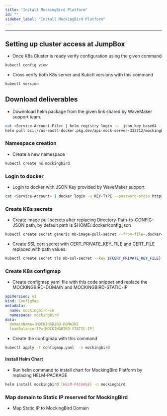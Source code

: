 ```yaml
---
title: "Install MockingBird Platform"
id: ""
sidebar_label: "Install MockingBird Platform"
---
```

---

## Setting up cluster access at JumpBox

- Once K8s Cluster is ready verify configuration using the given command

```bash
kubectl config view
```
- Cross verify both K8s server and Kubctl versions with this command

```bash
kubectl version
```

## Download deliverables

- Downnload helm package from the given link shared by WaveMaker support team.

```bash
cat <Service-Account-File> | helm registry login -u _json_key_base64 --password-stdin https://us-east4-docker.pkg.dev
helm pull oci://us-east4-docker.pkg.dev/api-mock-server-332212/mockingbird/helm-charts/api-mock-server --version [MOCKINGBIRD-VERSION]
```

### Namespace creation

- Create a new namespace 

```bash
kubectl create ns mockingbird
```

### Login to docker

- Login to docker with JSON Key provided by WaveMaker support

```bash
cat <Service-Account> | docker login -u KEY-TYPE --password-stdin https://us-east4-docker.pkg.dev
```

### Create K8s secrets

- Create image pull secrets after replacing Directory-Path-to-CONFIG-JSON path, by default path is $HOME/.docker/config.json

```bash Command
kubectl create secret generic mb-image-pull-secret --from-file=.dockerconfigjson=[Directory-Path-to-CONFIG-JSON]/config.json --type=kubernetes.io/dockerconfigjson -n mockingbird
```

- Create SSL cert secret with CERT_PRIVATE_KEY_FILE and CERT_FILE replaced with path values.

```bash
kubectl create secret tls mb-ssl-secret --key ${CERT_PRIVATE_KEY_FILE} --cert ${CERT_FILE}
```

### Create K8s configmap

- Create configmap yaml file with this code snippet and replace the MOCKINGBIRD-DOMAIN and MOCKINGBIRD-STATIC-IP

```yaml
apiVersion: v1
kind: ConfigMap
metadata:
  name: mockingbird-cm
  namespace: mockingbird
data:
  domainName=[MOCKINGBIRD-DOMAIN]
  loadBalancerIP=[MOCKINGBIRD-STATIC-IP]
```
- Create the configmap with this command

```bash
kubectl apply -f configmap.yaml  -n mockingbird
```

#### Install Helm Chart

- Run helm command to install chart for MockingBird Platform by replacing HELM-PACKAGE

```bash 
helm install mockingbird [HELM-PACKAGE] -n mockingbird
```  

### Map domain to Static IP reserved for MockingBird

- Map Static IP to MockingBird Domain

